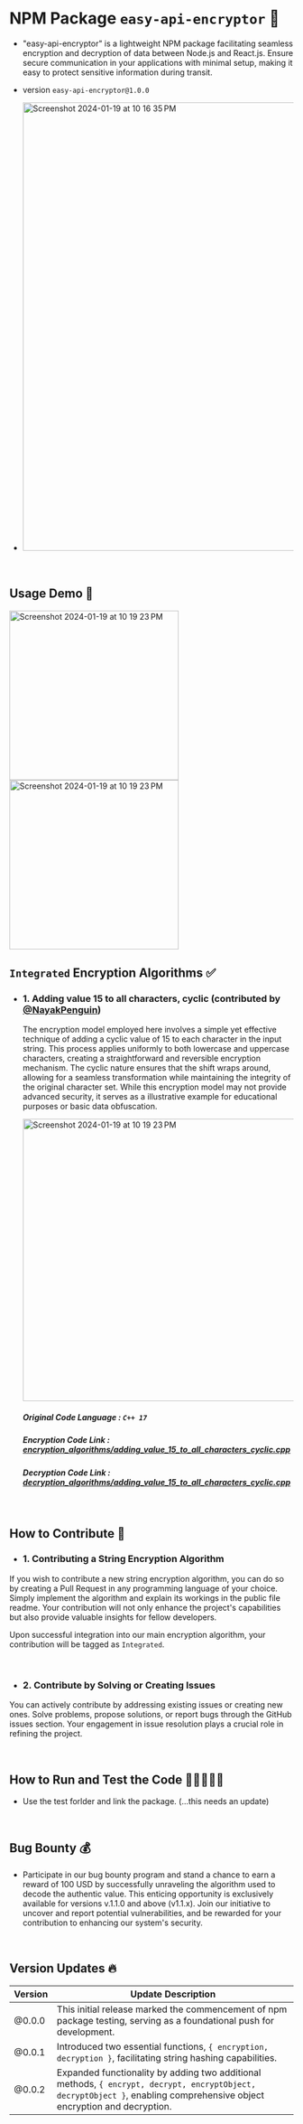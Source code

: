 # NPM Package `easy-api-encryptor` 🚀
- "easy-api-encryptor" is a lightweight NPM package facilitating seamless encryption and decryption of data between Node.js and React.js. Ensure secure communication in your applications with minimal setup, making it easy to protect sensitive information during transit.

- version `easy-api-encryptor@1.0.0`
  
- <img width="794" alt="Screenshot 2024-01-19 at 10 16 35 PM" src="https://github.com/NayakPenguin/easy-api-encryptor/assets/93304796/9c65a95f-57d6-48c7-8f61-ea91c77f5329">

<br/>

## Usage Demo 🎯

<img height="300" alt="Screenshot 2024-01-19 at 10 19 23 PM" src="https://github.com/NayakPenguin/easy-api-encryptor/assets/93304796/67bb7633-5b29-4b9f-9265-4e5559460f7e">

<img height="300" alt="Screenshot 2024-01-19 at 10 19 23 PM" src="https://github.com/NayakPenguin/easy-api-encryptor/assets/93304796/c06d9fcf-6532-4846-8cae-569101ab70c2">

<br/>

## `Integrated` Encryption Algorithms ✅

- ### 1. Adding value 15 to all characters, cyclic (contributed by <a href="https://github.com/NayakPenguin" target="_blank">@NayakPenguin</a>)
  The encryption model employed here involves a simple yet effective technique of adding a cyclic value of 15 to each character in the input string. This process applies uniformly to both lowercase and uppercase characters, creating a straightforward and reversible encryption mechanism. The cyclic nature ensures that the shift wraps around, allowing for a seamless transformation while maintaining the integrity of the original character set. While this encryption model may not provide advanced security, it serves as a illustrative example for educational purposes or basic data obfuscation.
  
  <img width="500" alt="Screenshot 2024-01-19 at 10 19 23 PM" src="https://github.com/NayakPenguin/easy-api-encryptor/assets/93304796/99d9419f-1de8-44c6-978c-e650db3efe37">

  ##### Original Code Language :  `C++ 17`
  ##### Encryption Code Link : <a href="https://github.com/NayakPenguin/easy-api-encryptor/blob/main/package/public_algorithms/encryption_algorithms/adding_value_15_to_all_characters_cyclic.cpp" target="_blank">encryption_algorithms/adding_value_15_to_all_characters_cyclic.cpp</a>
  ##### Decryption Code Link : <a href="https://github.com/NayakPenguin/easy-api-encryptor/blob/main/package/public_algorithms/decryption_algorithms/adding_value_15_to_all_characters_cyclic.cpp" target="_blank">decryption_algorithms/adding_value_15_to_all_characters_cyclic.cpp</a>

<br/>

## How to Contribute 🥑
- ### 1. Contributing a String Encryption Algorithm
If you wish to contribute a new string encryption algorithm, you can do so by creating a Pull Request in any programming language of your choice. Simply implement the algorithm and explain its workings in the public file readme. Your contribution will not only enhance the project's capabilities but also provide valuable insights for fellow developers.

Upon successful integration into our main encryption algorithm, your contribution will be tagged as `Integrated`. 

<br/>

- ### 2. Contribute by Solving or Creating Issues
You can actively contribute by addressing existing issues or creating new ones. Solve problems, propose solutions, or report bugs through the GitHub issues section. Your engagement in issue resolution plays a crucial role in refining the project.

<br/>

## How to Run and Test the Code 👨‍💻👷🏻‍♂️
- Use the test forlder and link the package. (...this needs an update)


<br/>

## Bug Bounty 💰
- Participate in our bug bounty program and stand a chance to earn a reward of 100 USD by successfully unraveling the algorithm used to decode the authentic value. This enticing opportunity is exclusively available for versions v.1.1.0 and above (v1.1.x). Join our initiative to uncover and report potential vulnerabilities, and be rewarded for your contribution to enhancing our system's security.

<br/>

## Version Updates 🔥

| Version   | Update Description                                                                                      |
| --------- | -------------------------------------------------------------------------------------------------------- |
| @0.0.0    | This initial release marked the commencement of npm package testing, serving as a foundational push for development. |
| @0.0.1    | Introduced two essential functions, `{ encryption, decryption }`, facilitating string hashing capabilities. |
| @0.0.2    | Expanded functionality by adding two additional methods, `{ encrypt, decrypt, encryptObject, decryptObject }`, enabling comprehensive object encryption and decryption. |


